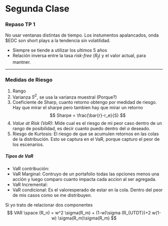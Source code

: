 # Segunda Clase

### Repaso TP 1
No usar ventanas distintas de tiempo. Los instumentos apalancados, onda $EDC  son short plays a la tendencia sin volatilidad. 
- Siempre se tiende a utilizar los ultimos 5 años
- Relación inversa entre la tasa *risk-free* ($R_f$) y el valor actual, para mantner.

---
### Medidas de Riesgo

1) Rango 
2) Varianza $S^2$, se usa la varianza muestral (Porque?)
3) Coeficiente de Sharp, cuanto retorno obtengo por medidad de riesgo. Hay que mirar el sharpe pero tambien hay que mirar un retorno 
   $$
   Sharpe = \frac{\bar{r}-r_e}{S}
$$
4) *Value at Risk (VaR)*: Mide cual es el riesgo de mi peor caso dentro de un rango de posibilidad, es decir cuanto puedo dentro del $\alpha$  deseado. 
5) Riesgo de Kurtosis: El riesgo de que se acumulen retornos en las colas de la distribución. Esto se captura en el VaR, porque capturo el peor de los escenarios.

##### Tipos de VaR
- VaR contribución:
- VaR Marginal: Contruyo de un portafolio todas las opciones menos una accíón y luego comparo cuanto impacta cada accíon al ser agregada. 
- VaR Incremental:
- VaR condicional: Es el valoresperado de estar en la cola. Dentro del peor de mis casos como se me distribuyen.

Si yo trato de relacionar dos componentes
$$
VAR \space (R_n) = w^2 \sigma(R_m) + (1-w)\sigma (R_{UTDT})+2 w(1-w) \sigma(R_m)\sigma(R_m)
$$


